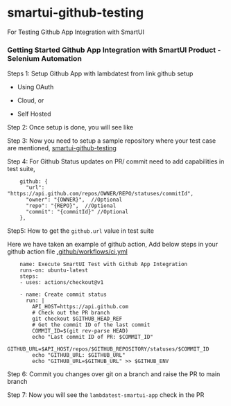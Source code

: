 # smartui-github-testing

For Testing Github App Integration with SmartUI



### Getting Started Github App Integration with SmartUI Product - Selenium Automation

Steps 1: Setup Github App with lambdatest from link github setup

- Using OAuth

- Cloud, or

- Self Hosted

Step 2: Once setup is done, you will see like 

Step 3: Now you need to setup a sample repository where your test case are mentioned, [smartui-github-testing](https://github.com/LambdaTest/smartui-github-testing)

Step 4: For Github Status updates on PR/ commit need to add capabilities in test suite,

```
    github: {
      "url": "https://api.github.com/repos/OWNER/REPO/statuses/commitId",
      "owner": "{OWNER}",  //Optional
      "repo": "{REPO}",  //Optional
      "commit": "{commitId}" //Optional
    },
```

Step5: How to get the `github.url`  value in test suite

Here we have taken an example of github action, Add below steps in your github action file [.github/workflows/ci.yml](https://github.com/LambdaTest/smartui-github-testing/blob/main/.github/workflows/ci.yml)

```
    name: Execute SmartUI Test with Github App Integration
    runs-on: ubuntu-latest
    steps:
    - uses: actions/checkout@v1

    - name: Create commit status
      run: |
        API_HOST=https://api.github.com
        # Check out the PR branch
        git checkout $GITHUB_HEAD_REF
        # Get the commit ID of the last commit
        COMMIT_ID=$(git rev-parse HEAD)
        echo "Last commit ID of PR: $COMMIT_ID"
        GITHUB_URL=$API_HOST/repos/$GITHUB_REPOSITORY/statuses/$COMMIT_ID
        echo "GITHUB_URL: $GITHUB_URL"
        echo "GITHUB_URL=$GITHUB_URL" >> $GITHUB_ENV
```


Step 6: Commit you changes over git on a branch and raise the PR to main branch

Step 7: Now you will see the `lambdatest-smartui-app` check in the PR
